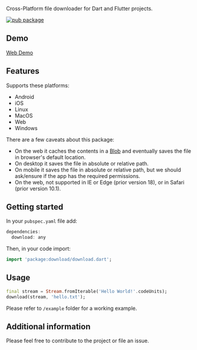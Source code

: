 Cross-Platform file downloader for Dart and Flutter projects.

[![pub package](https://img.shields.io/pub/v/download.svg)](https://pub.dartlang.org/packages/download)

## Demo

[Web Demo](https://xclud.github.io/dart_download/)

## Features

Supports these platforms:
- Android
- iOS
- Linux
- MacOS
- Web
- Windows

There are a few caveats about this package:

- On the web it caches the contents in a [Blob](https://developer.mozilla.org/en-US/docs/Web/API/Blob) and eventually saves the file in browser's default location.
- On desktop it saves the file in absolute or relative path.
- On mobile it saves the file in absolute or relative path, but we should ask/ensure if the app has the required permissions.
- On the web, not supported in IE or Edge (prior version 18), or in Safari (prior version 10.1).

## Getting started

In your `pubspec.yaml` file add:

```dart
dependencies:
  download: any
```
Then, in your code import:
```dart
import 'package:download/download.dart';
```

## Usage

```dart
final stream = Stream.fromIterable('Hello World!'.codeUnits);
download(stream, 'hello.txt');
```

Please refer to `/example` folder for a working example.

## Additional information

Please feel free to contribute to the project or file an issue.
